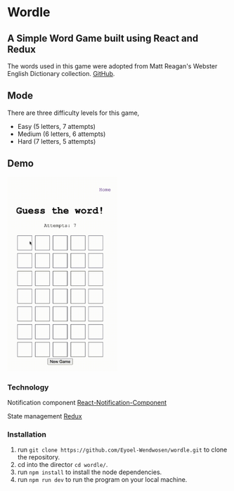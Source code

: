 # Wordle 
## A Simple Word Game built using React and Redux

The words used in this game were adopted from Matt Reagan's Webster English Dictionary collection. [GitHub](https://github.com/matthewreagan/WebstersEnglishDictionary). 

## Mode
There are three difficulty levels for this game, 
- Easy (5 letters, 7 attempts)
- Medium (6 letters, 6 attempts)
- Hard (7 letters, 5 attempts)

## Demo
<img src="./src/resources/demo.gif" width = 250px>


### Technology
Notification component [React-Notification-Component](https://teodosii.github.io/react-notifications-component/)

State management [Redux](https://github.com/reduxjs/redux)


### Installation 
1. run `git clone https://github.com/Eyoel-Wendwosen/wordle.git` to clone the repository.
2. cd into the director `cd wordle/`.
3. run `npm install` to install the node dependencies.
4. run `npm run dev` to run the program on your local machine. 